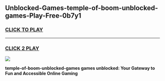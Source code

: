 
## Unblocked-Games-temple-of-boom-unblocked-games-Play-Free-0b7y1
<h3>
<a href="https://premium76.site?title=temple-of-boom-unblocked-games&ref=23A">CLICK TO PLAY</a></h3>
<hr>

<h3>
<a href="https://premium76.site?title=temple-of-boom-unblocked-games&ref=23A">CLICK 2 PLAY</a>
  
</h3>

<a href="https://premium76.site?title=temple-of-boom-unblocked-games&ref=23A"><img src="https://clearcache.store/games.png"></a>


**temple-of-boom-unblocked-games games unblocked: Your Gateway to Fun and Accessible Online Gaming**
